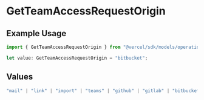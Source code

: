# GetTeamAccessRequestOrigin

## Example Usage

```typescript
import { GetTeamAccessRequestOrigin } from "@vercel/sdk/models/operations/getteamaccessrequest.js";

let value: GetTeamAccessRequestOrigin = "bitbucket";
```

## Values

```typescript
"mail" | "link" | "import" | "teams" | "github" | "gitlab" | "bitbucket" | "saml" | "dsync" | "feedback" | "organization-teams"
```